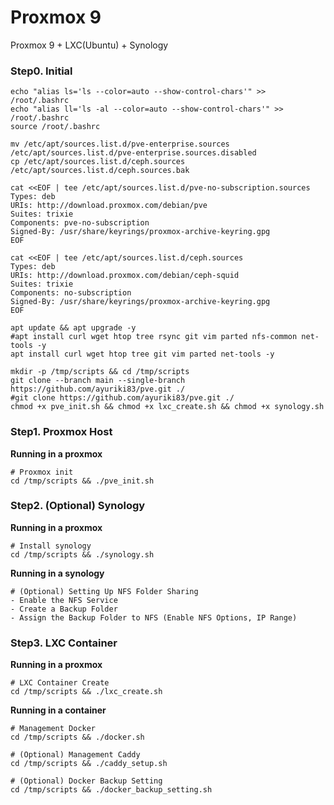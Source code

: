# Proxmox 9
Proxmox 9 + LXC(Ubuntu) + Synology

### Step0. Initial
```
echo "alias ls='ls --color=auto --show-control-chars'" >> /root/.bashrc
echo "alias ll='ls -al --color=auto --show-control-chars'" >> /root/.bashrc
source /root/.bashrc

mv /etc/apt/sources.list.d/pve-enterprise.sources /etc/apt/sources.list.d/pve-enterprise.sources.disabled
cp /etc/apt/sources.list.d/ceph.sources /etc/apt/sources.list.d/ceph.sources.bak

cat <<EOF | tee /etc/apt/sources.list.d/pve-no-subscription.sources
Types: deb
URIs: http://download.proxmox.com/debian/pve
Suites: trixie
Components: pve-no-subscription
Signed-By: /usr/share/keyrings/proxmox-archive-keyring.gpg
EOF

cat <<EOF | tee /etc/apt/sources.list.d/ceph.sources
Types: deb
URIs: http://download.proxmox.com/debian/ceph-squid
Suites: trixie
Components: no-subscription
Signed-By: /usr/share/keyrings/proxmox-archive-keyring.gpg
EOF

apt update && apt upgrade -y
#apt install curl wget htop tree rsync git vim parted nfs-common net-tools -y
apt install curl wget htop tree git vim parted net-tools -y

mkdir -p /tmp/scripts && cd /tmp/scripts
git clone --branch main --single-branch https://github.com/ayuriki83/pve.git ./
#git clone https://github.com/ayuriki83/pve.git ./
chmod +x pve_init.sh && chmod +x lxc_create.sh && chmod +x synology.sh
```

### Step1. Proxmox Host
**Running in a proxmox**
```
# Proxmox init
cd /tmp/scripts && ./pve_init.sh
```

### Step2. (Optional) Synology
**Running in a proxmox**
```
# Install synology
cd /tmp/scripts && ./synology.sh
```
**Running in a synology**
```
# (Optional) Setting Up NFS Folder Sharing
- Enable the NFS Service
- Create a Backup Folder
- Assign the Backup Folder to NFS (Enable NFS Options, IP Range)
```

### Step3. LXC Container
**Running in a proxmox**
```
# LXC Container Create
cd /tmp/scripts && ./lxc_create.sh
```
**Running in a container**
```
# Management Docker 
cd /tmp/scripts && ./docker.sh

# (Optional) Management Caddy
cd /tmp/scripts && ./caddy_setup.sh

# (Optional) Docker Backup Setting 
cd /tmp/scripts && ./docker_backup_setting.sh
```
